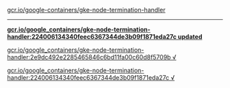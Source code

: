 [gcr.io/google-containers/gke-node-termination-handler](https://hub.docker.com/r/sqeven/gke-node-termination-handler/tags/) 

----
**[gcr.io/google_containers/gke-node-termination-handler:224006134340feec6367344de3b09f1871eda27c updated](https://hub.docker.com/r/sqeven/gke-node-termination-handler/tags/)**

[gcr.io/google_containers/gke-node-termination-handler:2e9dc492e2285465846c6bd11fa00c60d8f5709b √](https://hub.docker.com/r/sqeven/gke-node-termination-handler/tags/)

[gcr.io/google_containers/gke-node-termination-handler:224006134340feec6367344de3b09f1871eda27c √](https://hub.docker.com/r/sqeven/gke-node-termination-handler/tags/)

